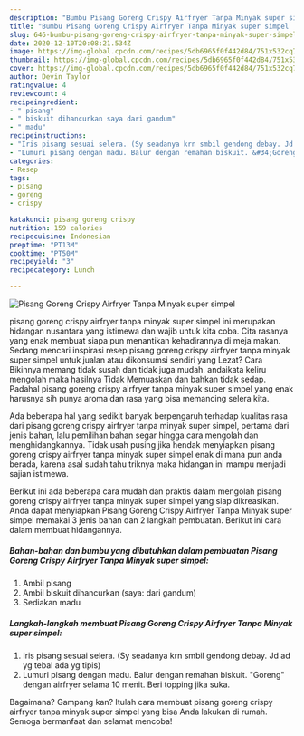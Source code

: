 ```yaml
---
description: "Bumbu Pisang Goreng Crispy Airfryer Tanpa Minyak super simpel | Resep Bumbu Pisang Goreng Crispy Airfryer Tanpa Minyak super simpel Yang Mudah Dan Praktis"
title: "Bumbu Pisang Goreng Crispy Airfryer Tanpa Minyak super simpel | Resep Bumbu Pisang Goreng Crispy Airfryer Tanpa Minyak super simpel Yang Mudah Dan Praktis"
slug: 646-bumbu-pisang-goreng-crispy-airfryer-tanpa-minyak-super-simpel-resep-bumbu-pisang-goreng-crispy-airfryer-tanpa-minyak-super-simpel-yang-mudah-dan-praktis
date: 2020-12-10T20:08:21.534Z
image: https://img-global.cpcdn.com/recipes/5db6965f0f442d84/751x532cq70/pisang-goreng-crispy-airfryer-tanpa-minyak-super-simpel-foto-resep-utama.jpg
thumbnail: https://img-global.cpcdn.com/recipes/5db6965f0f442d84/751x532cq70/pisang-goreng-crispy-airfryer-tanpa-minyak-super-simpel-foto-resep-utama.jpg
cover: https://img-global.cpcdn.com/recipes/5db6965f0f442d84/751x532cq70/pisang-goreng-crispy-airfryer-tanpa-minyak-super-simpel-foto-resep-utama.jpg
author: Devin Taylor
ratingvalue: 4
reviewcount: 4
recipeingredient:
- " pisang"
- " biskuit dihancurkan saya dari gandum"
- " madu"
recipeinstructions:
- "Iris pisang sesuai selera. (Sy seadanya krn smbil gendong debay. Jd ad yg tebal ada yg tipis)"
- "Lumuri pisang dengan madu. Balur dengan remahan biskuit. &#34;Goreng&#34; dengan airfryer selama 10 menit. Beri topping jika suka."
categories:
- Resep
tags:
- pisang
- goreng
- crispy

katakunci: pisang goreng crispy 
nutrition: 159 calories
recipecuisine: Indonesian
preptime: "PT13M"
cooktime: "PT50M"
recipeyield: "3"
recipecategory: Lunch

---
```



![Pisang Goreng Crispy Airfryer Tanpa Minyak super simpel](https://img-global.cpcdn.com/recipes/5db6965f0f442d84/751x532cq70/pisang-goreng-crispy-airfryer-tanpa-minyak-super-simpel-foto-resep-utama.jpg)


pisang goreng crispy airfryer tanpa minyak super simpel ini merupakan hidangan nusantara yang istimewa dan wajib untuk kita coba. Cita rasanya yang enak membuat siapa pun menantikan kehadirannya di meja makan.
Sedang mencari inspirasi resep pisang goreng crispy airfryer tanpa minyak super simpel untuk jualan atau dikonsumsi sendiri yang Lezat? Cara Bikinnya memang tidak susah dan tidak juga mudah. andaikata keliru mengolah maka hasilnya Tidak Memuaskan dan bahkan tidak sedap. Padahal pisang goreng crispy airfryer tanpa minyak super simpel yang enak harusnya sih punya aroma dan rasa yang bisa memancing selera kita.



Ada beberapa hal yang sedikit banyak berpengaruh terhadap kualitas rasa dari pisang goreng crispy airfryer tanpa minyak super simpel, pertama dari jenis bahan, lalu pemilihan bahan segar hingga cara mengolah dan menghidangkannya. Tidak usah pusing jika hendak menyiapkan pisang goreng crispy airfryer tanpa minyak super simpel enak di mana pun anda berada, karena asal sudah tahu triknya maka hidangan ini mampu menjadi sajian istimewa.


Berikut ini ada beberapa cara mudah dan praktis dalam mengolah pisang goreng crispy airfryer tanpa minyak super simpel yang siap dikreasikan. Anda dapat menyiapkan Pisang Goreng Crispy Airfryer Tanpa Minyak super simpel memakai 3 jenis bahan dan 2 langkah pembuatan. Berikut ini cara dalam membuat hidangannya.

<!--inarticleads1-->

##### Bahan-bahan dan bumbu yang dibutuhkan dalam pembuatan Pisang Goreng Crispy Airfryer Tanpa Minyak super simpel:

1. Ambil  pisang
1. Ambil  biskuit dihancurkan (saya: dari gandum)
1. Sediakan  madu




<!--inarticleads2-->

##### Langkah-langkah membuat Pisang Goreng Crispy Airfryer Tanpa Minyak super simpel:

1. Iris pisang sesuai selera. (Sy seadanya krn smbil gendong debay. Jd ad yg tebal ada yg tipis)
1. Lumuri pisang dengan madu. Balur dengan remahan biskuit. &#34;Goreng&#34; dengan airfryer selama 10 menit. Beri topping jika suka.




Bagaimana? Gampang kan? Itulah cara membuat pisang goreng crispy airfryer tanpa minyak super simpel yang bisa Anda lakukan di rumah. Semoga bermanfaat dan selamat mencoba!
